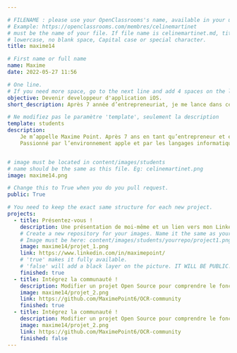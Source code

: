 ```yaml
---

# FILENAME : please use your OpenClassrooms's name, available in your url.
# Example: https://openclassrooms.com/membres/celinemartinet
# must be the name of your file. If file name is celinemartinet.md, title is celinemartinet.
# lowercase, no blank space, Capital case or special character.
title: maxime14

# First name or full name
name: Maxime
date: 2022-05-27 11:56

# One line.
# If you need more space, go to the next line and add 4 spaces on the left, as in 'description'.
objective: Devenir developpeur d'application iOS.
short_description: Après 7 année d’entrepreneuriat, je me lance dans cette reconversion pour devenir développeur iOS.

# Ne modifiez pas le paramètre 'template', seulement la description
template: students
description:
    Je m’appelle Maxime Point. Après 7 ans en tant qu’entrepreneur et enseignant universitaire, je suis en cours de reconversion pour devenir développeur iOS. 
    Passionné par l’environnement apple et par les langages informatiques depuis mes études scientifiques, c’est naturellement que je me lance dans cette nouvelle aventure 🚀.


# image must be located in content/images/students
# name should be the same as this file. Eg: celinemartinet.png
image: maxime14.png

# Change this to True when you do you pull request.
public: True

# You need to keep the exact same structure for each new project.
projects:
  - title: Présentez-vous !
    description: Une présentation de moi-même et un lien vers mon LinkedIn.
    # Create a new repository for your images. Name it the same as your nickname and profile picture.
    # Image must be here: content/images/students/yourrepo/project1.png
    image: maxime14/projet_1.png
    link: https://www.linkedin.com/in/maximepoint/
    # 'true' makes it fully available.
    # 'false' will add a black layer on the picture. IT WILL BE PUBLIC!
    finished: true
  - title: Intégrez la communauté !
    description: Modifier un projet Open Source pour comprendre le fonctionnement de Git, de Github et des pull requests. 
    image: maxime14/projet_2.png
    link: https://github.com/MaximePoint6/OCR-community
    finished: true
  - title: Intégrez la communauté !
    description: Modifier un projet Open Source pour comprendre le fonctionnement de Git, de Github et des pull requests. 
    image: maxime14/projet_2.png
    link: https://github.com/MaximePoint6/OCR-community
    finished: false
---
```

